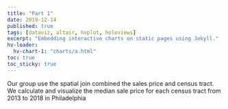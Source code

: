 ```yaml
---
title: "Part 1"
date: 2019-12-14
published: true
tags: [dataviz, altair, hvplot, holoviews]
excerpt: "Embedding interactive charts on static pages using Jekyll."
hv-loader:
  hv-chart-1: "charts/a.html"
toc: true
toc_sticky: true
---
```


Our group use the spatial join combined the sales price and census tract.
We calculate and visualize the median sale price for each census tract from 2013 to 2018 in Philadelphia


<div id="hv-chart-1"></div>
